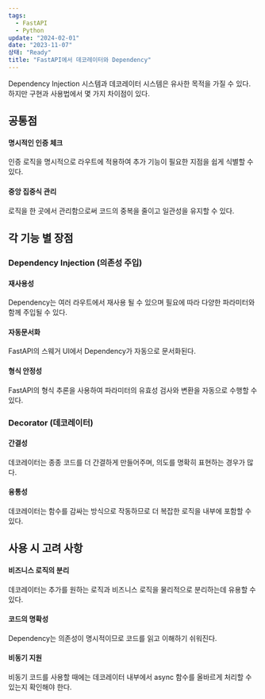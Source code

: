 ```yaml
---
tags:
  - FastAPI
  - Python
update: "2024-02-01"
date: "2023-11-07"
상태: "Ready"
title: "FastAPI에서 데코레이터와 Dependency"
---
```

Dependency Injection 시스템과 데코레이터 시스템은 유사한 목적을 가질 수 있다. 하지만 구현과 사용법에서 몇 가지 차이점이 있다. 

## 공통점

#### 명시적인 인증 체크

인증 로직을 명시적으로 라우트에 적용하여 추가 기능이 필요한 지점을 쉽게 식별할 수 있다. 

#### 중앙 집중식 관리

로직을 한 곳에서 관리함으로써 코드의 중복을 줄이고 일관성을 유지할 수 있다. 

## 각 기능 별 장점

### Dependency Injection (의존성 주입)

#### 재사용성

Dependency는 여러 라우트에서 재사용 될 수 있으며 필요에 따라 다양한 파라미터와 함께 주입될 수 있다. 

#### 자동문서화

FastAPI의 스웨거 UI에서 Dependency가 자동으로 문서화된다. 

#### 형식 안정성

FastAPI의 형식 추론을 사용하여 파라미터의 유효성 검사와 변환을 자동으로 수행할 수 있다. 

### Decorator (데코레이터)

#### 간결성

데코레이터는 종종 코드를 더 간결하게 만들어주며, 의도를 명확히 표현하는 경우가 많다. 

#### 융통성

데코레이터는 함수를 감싸는 방식으로 작동하므로 더 복잡한 로직을 내부에 포함할 수 있다. 

## 사용 시 고려 사항

#### 비즈니스 로직의 분리 

데코레이터는 추가를 원하는 로직과 비즈니스 로직을 물리적으로 분리하는데 유용할 수 있다. 

#### 코드의 명확성

Dependency는 의존성이 명시적이므로 코드를 읽고 이해하기 쉬워진다. 

#### 비동기 지원

비동기 코드를 사용할 때에는 데코레이터 내부에서 async 함수를 올바르게 처리할 수 있는지 확인해야 한다. 

